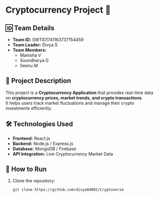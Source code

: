 # Cryptocurrency Project 🚀

## 🆔 Team Details  
- **Team ID:** SWTID1741163737154459  
- **Team Leader:** Divya S  
- **Team Members:**  
  - Manisha V  
  - Soundharya G  
  - Seenu M  

## 📌 Project Description  
This project is a **Cryptocurrency Application** that provides real-time data on **cryptocurrency prices, market trends, and crypto transactions**.  
It helps users track market fluctuations and manage their crypto investments efficiently.  

## 🛠 Technologies Used  
- **Frontend:** React.js  
- **Backend:** Node.js / Express.js  
- **Database:** MongoDB / Firebase  
- **API Integration:** Live Cryptocurrency Market Data  

## 🚀 How to Run  
1. Clone the repository:  
   ```bash
   git clone https://github.com/divya84002/Cryptoverse

